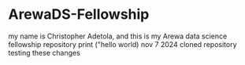 # ArewaDS-Fellowship
my name is Christopher Adetola, and this is my Arewa data science fellowship repository
print ("hello world)
nov 7 2024
cloned repository
testing these changes
